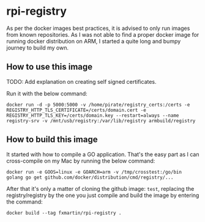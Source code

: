 # rpi-registry

As per the docker images best practices, it is advised to only run images from known repositories. As I was not able to find a proper docker image for running docker distribution on ARM, I started a quite long and bumpy journey to build my own.

## How to use this image

TODO: Add explanation on creating self signed certificates.

Run it with the below command:

```
docker run -d -p 5000:5000 -v /home/pirate/registry_certs:/certs -e REGISTRY_HTTP_TLS_CERTIFICATE=/certs/domain.cert -e REGISTRY_HTTP_TLS_KEY=/certs/domain.key --restart=always --name registry-srv -v /mnt/usb/registry:/var/lib/registry armbuild/registry
```

## How to build this image

It started with how to compile a GO application. That's the easy part as I can cross-compile on my Mac by running the below command:

```
docker run -e GOOS=linux -e GOARCH=arm -v /tmp/crosstest:/go/bin  golang go get github.com/docker/distribution/cmd/registry/...
```

After that it's only a matter of cloning the github image: ```test```, replacing the registry/registry by the one you just compile and build the image by entering the command:

```
docker build --tag fxmartin/rpi-registry .
```
